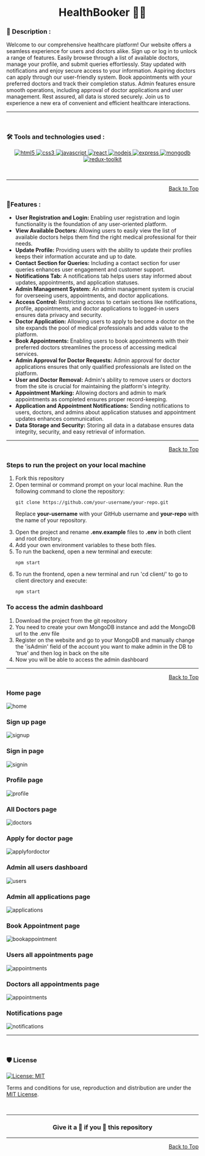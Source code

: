 <div id="top">
<h1 align="center">HealthBooker 🧑‍⚕️</h1>

<h3>📝 Description :</h3> 
Welcome to our comprehensive healthcare platform! Our website offers a seamless experience for users and doctors alike. Sign up or log in to unlock a range of features. Easily browse through a list of available doctors, manage your profile, and submit queries effortlessly. Stay updated with notifications and enjoy secure access to your information. Aspiring doctors can apply through our user-friendly system. Book appointments with your preferred doctors and track their completion status. Admin features ensure smooth operations, including approval of doctor applications and user management. Rest assured, all data is stored securely. Join us to experience a new era of convenient and efficient healthcare interactions.

<br/>

---

<br>

### 🛠️ Tools and technologies used :

<div align=center>

<a href="https://www.w3.org/html/" target="_blank" rel="noreferrer"> <img src="https://img.shields.io/badge/HTML5-E34F26?style=for-the-badge&logo=html5&logoColor=white" alt="html5"/> </a>
<a href="https://www.w3schools.com/css/" target="_blank" rel="noreferrer"> <img src="https://img.shields.io/badge/CSS3-1572B6?style=for-the-badge&logo=css3&logoColor=white" alt="css3" /> </a>
<a href="https://developer.mozilla.org/en-US/docs/Web/JavaScript" target="_blank" rel="noreferrer"> <img src="https://img.shields.io/badge/JavaScript-F7DF1E?style=for-the-badge&logo=javascript&logoColor=black" alt="javascript"/> </a>
<a href="https://reactjs.org/" target="_blank" rel="noreferrer"> <img src="https://img.shields.io/badge/React-20232A?style=for-the-badge&logo=react&logoColor=white&color=148dff" alt="react" /> </a>
<a href="https://nodejs.org" target="_blank" rel="noreferrer"> <img src="https://img.shields.io/badge/Node.js-8A2BE2?style=for-the-badge&logo=Node.js&color=b3ffb0" alt="nodejs" /> </a>
<a href="https://expressjs.com" target="_blank" rel="noreferrer"> <img src="https://img.shields.io/badge/Express.js-404D59?style=for-the-badge&color=008712" alt="express"/> </a>
<a href="https://www.mongodb.com/" target="_blank" rel="noreferrer"> <img src="https://img.shields.io/badge/MongoDB-4EA94B?style=for-the-badge&logo=mongodb&logoColor=white" alt="mongodb" /> </a>
<a href="https://redux-toolkit.js.org/" target="_blank" rel="noreferrer"> <img src="https://img.shields.io/badge/Redux-593D88?style=for-the-badge&logo=redux&logoColor=white" alt="redux-toolkit" /> </a>

</div>

<br>


---

<p align="right"><a href="#top">Back to Top</a></p>

### 📃Features :

<ul>
  <li><strong>User Registration and Login:</strong> Enabling user registration and login functionality is the foundation of any user-oriented platform.</li>
  <li><strong>View Available Doctors:</strong> Allowing users to easily view the list of available doctors helps them find the right medical professional for their needs.</li>
  <li><strong>Update Profile:</strong> Providing users with the ability to update their profiles keeps their information accurate and up to date.</li>
  <li><strong>Contact Section for Queries:</strong> Including a contact section for user queries enhances user engagement and customer support.</li>
  <li><strong>Notifications Tab:</strong> A notifications tab helps users stay informed about updates, appointments, and application statuses.</li>
  <li><strong>Admin Management System:</strong> An admin management system is crucial for overseeing users, appointments, and doctor applications.</li>
  <li><strong>Access Control:</strong> Restricting access to certain sections like notifications, profile, appointments, and doctor applications to logged-in users ensures data privacy and security.</li>
  <li><strong>Doctor Application:</strong> Allowing users to apply to become a doctor on the site expands the pool of medical professionals and adds value to the platform.</li>
  <li><strong>Book Appointments:</strong> Enabling users to book appointments with their preferred doctors streamlines the process of accessing medical services.</li>
  <li><strong>Admin Approval for Doctor Requests:</strong> Admin approval for doctor applications ensures that only qualified professionals are listed on the platform.</li>
  <li><strong>User and Doctor Removal:</strong> Admin's ability to remove users or doctors from the site is crucial for maintaining the platform's integrity.</li>
  <li><strong>Appointment Marking:</strong> Allowing doctors and admin to mark appointments as completed ensures proper record-keeping.</li>
  <li><strong>Application and Appointment Notifications:</strong> Sending notifications to users, doctors, and admins about application statuses and appointment updates enhances communication.</li>
  <li><strong>Data Storage and Security:</strong> Storing all data in a database ensures data integrity, security, and easy retrieval of information.</li>
</ul>

<hr/>

<p align="right"><a href="#top">Back to Top</a></p>

### Steps to run the project on your local machine

<ol>
<li>Fork this repository</li>
<li>Open terminal or command prompt on your local machine. Run the following command to clone the repository:</li>

```
git clone https://github.com/your-username/your-repo.git
```

Replace **your-username** with your GitHub username and **your-repo** with the name of your repository.

<li>Open the project and rename <strong>.env.example</strong> files to <strong>.env</strong> in both client and root directory.</li>

<li>Add your own environment variables to these both files.</li>

<li>To run the backend, open a new terminal and execute:</li>

```
npm start
```

<li>To run the frontend, open a new terminal and run 'cd client/' to go to client directory and execute: </li>

```
npm start
```

</ol>

### To access the admin dashboard

<ol>
<li>Download the project from the git repository</li>
<li>You need to create your own MongoDB instance and add the MongoDB url to the .env file</li>
<li>Register on the website and go to your MongoDB and manually change the 'isAdmin' field of the account you want to make admin in the DB to 'true' and then log in back on the site</li>
<li>Now you will be able to access the admin dashboard</li>
</ol>

---

<p align="right"><a href="#top">Back to Top</a></p>

### Home page

<img src="./client/src/images/full_pic.png" alt='home'/>

### Sign up page

<img src="./client/src/images/signup.png" alt='signup'/>

### Sign in page

<img src="./client/src/images/signin.png" alt='signin'/>

### Profile page

<img src="./client/src/images/profile.png" alt='profile'/>

### All Doctors page

<img src="./client/src/images/doctors.png" alt='doctors'/>

### Apply for doctor page

<img src="./client/src/images/docapply.png" alt='applyfordoctor'/>

### Admin all users dashboard

<img src="./client/src/images/users.png" alt='users'/>

### Admin all applications page

<img src="./client/src/images/applications.png" alt='applications'/>

### Book Appointment page

<img src="./client/src/images/bookappointment.png" alt='bookappointment'/>

### Users all appointments page

<img src="./client/src/images/userappointments.png" alt='appointments'/>

### Doctors all appointments page

<img src="./client/src/images/doctorappointments.png" alt='appointments'/>

### Notifications page

<img src="./client/src/images/notifications.png" alt='notifications'/>

---

<br/>

### 🛡️ License

[![License: MIT](https://img.shields.io/badge/License-MIT-yellow.svg?style=for-the-badge)](https://opensource.org/licenses/MIT)

Terms and conditions for use, reproduction and distribution are under the [MIT License](https://opensource.org/license/mit/).

<br/>

---

<h3 align="center"> Give it a 🌟 if you 🧡 this repository </h3>

---

<p align="right"><a href="#top">Back to Top</a></p>

</div>
